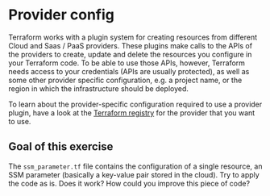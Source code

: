 # Provider config

Terraform works with a plugin system for creating resources from different Cloud and Saas / PaaS providers.
These plugins make calls to the APIs of the providers to create, update and delete the resources you configure
in your Terraform code. To be able to use those APIs, however, Terraform needs access to your credentials (APIs are usually protected),
as well as some other provider specific configuration, e.g. a project name, or the region in which the infrastructure should be deployed.

 To learn about the provider-specific configuration required to use a provider plugin, have a look at the [Terraform registry](https://registry.terraform.io/) for the provider that you want to use. 

## Goal of this exercise

The `ssm_parameter.tf` file contains the configuration of a single resource, an SSM parameter (basically a key-value pair stored in the cloud). Try to apply the code as is.
Does it work? How could you improve this piece of code? 